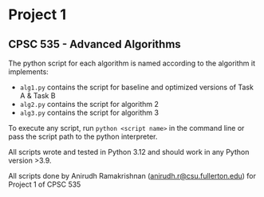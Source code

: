 # Project 1
## CPSC 535 - Advanced Algorithms

The python script for each algorithm is named according to the algorithm it implements:  
- `alg1.py` contains the script for baseline and optimized versions of Task A & Task B
- `alg2.py` contains the script for algorithm 2
- `alg3.py` contains the script for algorithm 3

To execute any script, run `python <script name>` in the command line or pass the script path to the python interpreter.

All scripts wrote and tested in Python 3.12 and should work in any Python version >3.9.

All scripts done by Anirudh Ramakrishnan (anirudh.r@csu.fullerton.edu) for Project 1 of CPSC 535
